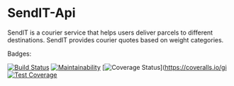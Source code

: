 # SendIT-Api

SendIT is a courier service that helps users deliver parcels to different destinations. SendIT provides courier quotes based on weight categories.

Badges:

[![Build Status](https://travis-ci.com/JamesMudidi/SendIT-Api.svg?branch=Api)](https://travis-ci.com/JamesMudidi/SendIT-Api)
[![Maintainability](https://api.codeclimate.com/v1/badges/e3730e3e8c4957519b59/maintainability)](https://codeclimate.com/github/JamesMudidi/SendIT-Api/maintainability)
[![Coverage Status](https://coveralls.io/repos/github/JamesMudidi/SendIT-Api/badge.svg)](https://coveralls.io/gi
[![Test Coverage](https://api.codeclimate.com/v1/badges/e3730e3e8c4957519b59/test_coverage)](https://codeclimate.com/github/JamesMudidi/SendIT-Api/test_coverage)
